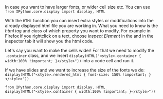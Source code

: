 In case you want to have larger fonts, or wider cell size etc. You can use
``` from IPython.core.display import display, HTML```

With the `HTML` function you can insert extra styles or modifications into the already displayed html file you are working in. 
What you need to know is the *html tag* and *class* of which property you want to modify.
For example in Firefox if you rightclick on a text, choose *Inspect Element* in the and in the inspector tab it will show you the html code.

Let's say you want to make the cells wider! For that we need to modify the `.container` class, and we insert 
```display(HTML("<style>.container { width:100% !important; }</style>"))```
into a code cell and run it.

If we have slides and we want to increase the size of the fonts we do:
```display(HTML("<style>.rendered_html { font-size: 150% !important; }</style>")) ```

``` 
from IPython.core.display import display, HTML
display(HTML("<style>.container { width:100% !important; }</style>"))

```
